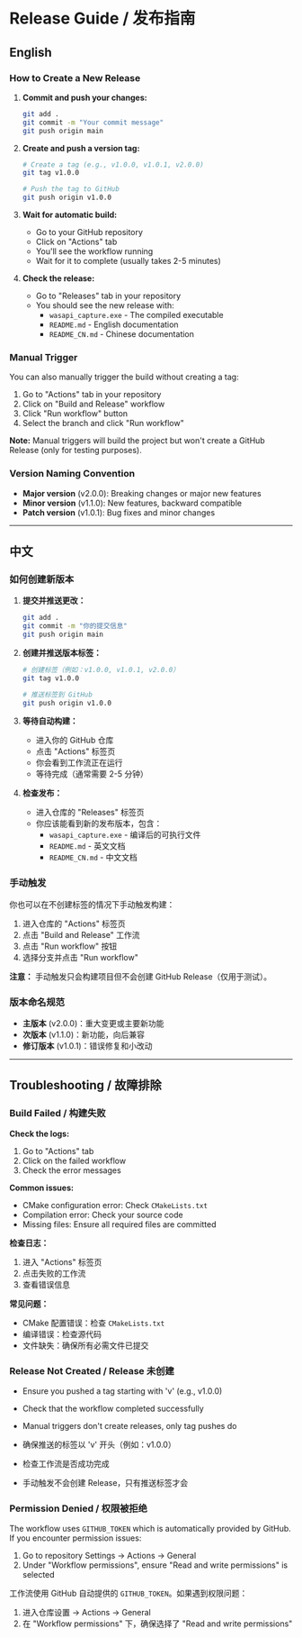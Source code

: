 # Release Guide / 发布指南

## English

### How to Create a New Release

1. **Commit and push your changes:**
   ```bash
   git add .
   git commit -m "Your commit message"
   git push origin main
   ```

2. **Create and push a version tag:**
   ```bash
   # Create a tag (e.g., v1.0.0, v1.0.1, v2.0.0)
   git tag v1.0.0
   
   # Push the tag to GitHub
   git push origin v1.0.0
   ```

3. **Wait for automatic build:**
   - Go to your GitHub repository
   - Click on "Actions" tab
   - You'll see the workflow running
   - Wait for it to complete (usually takes 2-5 minutes)

4. **Check the release:**
   - Go to "Releases" tab in your repository
   - You should see the new release with:
     - `wasapi_capture.exe` - The compiled executable
     - `README.md` - English documentation
     - `README_CN.md` - Chinese documentation

### Manual Trigger

You can also manually trigger the build without creating a tag:

1. Go to "Actions" tab in your repository
2. Click on "Build and Release" workflow
3. Click "Run workflow" button
4. Select the branch and click "Run workflow"

**Note:** Manual triggers will build the project but won't create a GitHub Release (only for testing purposes).

### Version Naming Convention

- **Major version** (v2.0.0): Breaking changes or major new features
- **Minor version** (v1.1.0): New features, backward compatible
- **Patch version** (v1.0.1): Bug fixes and minor changes

---

## 中文

### 如何创建新版本

1. **提交并推送更改：**
   ```bash
   git add .
   git commit -m "你的提交信息"
   git push origin main
   ```

2. **创建并推送版本标签：**
   ```bash
   # 创建标签（例如：v1.0.0, v1.0.1, v2.0.0）
   git tag v1.0.0
   
   # 推送标签到 GitHub
   git push origin v1.0.0
   ```

3. **等待自动构建：**
   - 进入你的 GitHub 仓库
   - 点击 "Actions" 标签页
   - 你会看到工作流正在运行
   - 等待完成（通常需要 2-5 分钟）

4. **检查发布：**
   - 进入仓库的 "Releases" 标签页
   - 你应该能看到新的发布版本，包含：
     - `wasapi_capture.exe` - 编译后的可执行文件
     - `README.md` - 英文文档
     - `README_CN.md` - 中文文档

### 手动触发

你也可以在不创建标签的情况下手动触发构建：

1. 进入仓库的 "Actions" 标签页
2. 点击 "Build and Release" 工作流
3. 点击 "Run workflow" 按钮
4. 选择分支并点击 "Run workflow"

**注意：** 手动触发只会构建项目但不会创建 GitHub Release（仅用于测试）。

### 版本命名规范

- **主版本** (v2.0.0)：重大变更或主要新功能
- **次版本** (v1.1.0)：新功能，向后兼容
- **修订版本** (v1.0.1)：错误修复和小改动

---

## Troubleshooting / 故障排除

### Build Failed / 构建失败

**Check the logs:**
1. Go to "Actions" tab
2. Click on the failed workflow
3. Check the error messages

**Common issues:**
- CMake configuration error: Check `CMakeLists.txt`
- Compilation error: Check your source code
- Missing files: Ensure all required files are committed

**检查日志：**
1. 进入 "Actions" 标签页
2. 点击失败的工作流
3. 查看错误信息

**常见问题：**
- CMake 配置错误：检查 `CMakeLists.txt`
- 编译错误：检查源代码
- 文件缺失：确保所有必需文件已提交

### Release Not Created / Release 未创建

- Ensure you pushed a tag starting with 'v' (e.g., v1.0.0)
- Check that the workflow completed successfully
- Manual triggers don't create releases, only tag pushes do

- 确保推送的标签以 'v' 开头（例如：v1.0.0）
- 检查工作流是否成功完成
- 手动触发不会创建 Release，只有推送标签才会

### Permission Denied / 权限被拒绝

The workflow uses `GITHUB_TOKEN` which is automatically provided by GitHub. If you encounter permission issues:
1. Go to repository Settings → Actions → General
2. Under "Workflow permissions", ensure "Read and write permissions" is selected

工作流使用 GitHub 自动提供的 `GITHUB_TOKEN`。如果遇到权限问题：
1. 进入仓库设置 → Actions → General
2. 在 "Workflow permissions" 下，确保选择了 "Read and write permissions"


